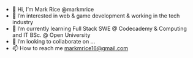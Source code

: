 - 👋 Hi, I’m Mark Rice @markmrice
- 👀 I’m interested in web & game development & working in the tech industry
- 🌱 I’m currently learning Full Stack SWE @ Codecademy & Computing and IT BSc. @ Open University
- 💞️ I’m looking to collaborate on ...
- 📫 How to reach me markmrice16@gmail.com

<!---
markmrice/markmrice is a ✨ special ✨ repository because its `README.md` (this file) appears on your GitHub profile.
You can click the Preview link to take a look at your changes.
--->
